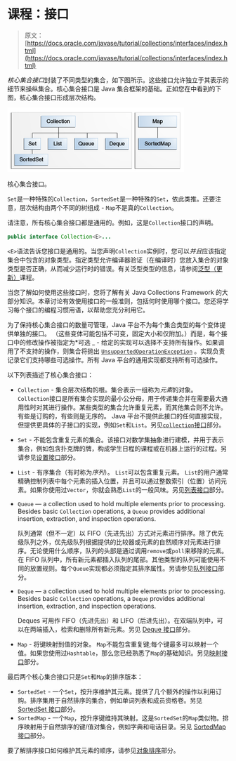 # 课程：接口

> 原文： [https://docs.oracle.com/javase/tutorial/collections/interfaces/index.html](https://docs.oracle.com/javase/tutorial/collections/interfaces/index.html)

*核心集合接口*封装了不同类型的集合，如下图所示。这些接口允许独立于其表示的细节来操纵集合。核心集合接口是 Java 集合框架的基础。正如您在中看到的下图，核心集合接口形成层次结构。

![Two interface trees, one starting with Collection and including Set, SortedSet, List, and Queue, and the other starting with Map and including SortedMap.](img/7a5ed10e7a4f3194580b9f165722a7c6.jpg)

核心集合接口。



`Set`是一种特殊的`Collection`，`SortedSet`是一种特殊的`Set`，依此类推。还要注意，层次结构由两个不同的树组成 - `Map`不是真的`Collection`。

请注意，所有核心集合接口都是通用的。例如，这是`Collection`接口的声明。

```java
public interface Collection<E>...

```

`<E>`语法告诉您接口是通用的。当您声明`Collection`实例时，您可以*并且*应该指定集合中包含的对象类型。指定类型允许编译器验证（在编译时）您放入集合的对象类型是否正确，从而减少运行时的错误。有关泛型类型的信息，请参阅[泛型（更新）](../../java/generics/index.html)课程。

当您了解如何使用这些接口时，您将了解有关 Java Collections Framework 的大部分知识。本章讨论有效使用接口的一般准则，包括何时使用哪个接口。您还将学习每个接口的编程习惯用语，以帮助您充分利用它。

为了保持核心集合接口的数量可管理，Java 平台不为每个集合类型的每个变体提供单独的接口。 （这些变体可能包括不可变，固定大小和仅附加。）而是，每个接口中的修改操作被指定为*可选 _ - 给定的实现可以选择不支持所有操作。如果调用了不支持的操作，则集合将抛出 [`UnsupportedOperationException`](https://docs.oracle.com/javase/8/docs/api/java/lang/UnsupportedOperationException.html) 。实现负责记录它们支持哪些可选操作。所有 Java 平台的通用实现都支持所有可选操作。

以下列表描述了核心集合接口：

*   `Collection` - 集合层次结构的根。集合表示一组称为*元素*的对象。 `Collection`接口是所有集合实现的最小公分母，用于传递集合并在需要最大通用性时对其进行操作。某些类型的集合允许重复元素，而其他集合则不允许。有些是订购的，有些则是无序的。 Java 平台不提供此接口的任何直接实现，但提供更具体的子接口的实现，例如`Set`和`List`。另见[`collection`接口](collection.html)部分。
*   `Set` - 不能包含重复元素的集合。该接口对数学集抽象进行建模，并用于表示集合，例如包含扑克牌的牌，构成学生日程的课程或在机器上运行的过程。另请参见[设置接口](set.html)部分。
*   `List` - 有序集合（有时称为*序列*）。 `List`可以包含重复元素。 `List`的用户通常精确控制列表中每个元素的插入位置，并且可以通过整数索引（位置）访问元素。如果你使用过`Vector`，你就会熟悉`List`的一般风味。另见[列表接口](list.html)部分。
*   `Queue` — a collection used to hold multiple elements prior to processing. Besides basic `Collection` operations, a `Queue` provides additional insertion, extraction, and inspection operations.

    队列通常（但不一定）以 FIFO（先进先出）方式对元素进行排序。除了优先级队列之外，优先级队列根据提供的比较器或元素的自然顺序对元素进行排序。无论使用什么顺序，队列的头部是通过调用`remove`或`poll`来移除的元素。在 FIFO 队列中，所有新元素都插入队列的尾部。其他类型的队列可能使用不同的放置规则。每个`Queue`实现都必须指定其排序属性。另请参见[队列接口](queue.html)部分。

*   `Deque` — a collection used to hold multiple elements prior to processing. Besides basic `Collection` operations, a `Deque` provides additional insertion, extraction, and inspection operations.

    Deques 可用作 FIFO（先进先出）和 LIFO（后进先出）。在双端队列中，可以在两端插入，检索和删除所有新元素。另见 [Deque 接口](deque.html)部分。

*   `Map` - 将键映射到值的对象。 `Map`不能包含重复键;每个键最多可以映射一个值。如果您使用过`Hashtable`，那么您已经熟悉了`Map`的基础知识。另见[映射接口](map.html)部分。

最后两个核心集合接口只是`Set`和`Map`的排序版本：

*   `SortedSet` - 一个`Set`，按升序维护其元素。提供了几个额外的操作以利用订购。排序集用于自然排序的集合，例如单词列表和成员资格卷。另见 [SortedSet 接口](sorted-set.html)部分。
*   `SortedMap` - 一个`Map`，按升序键维持其映射。这是`SortedSet`的`Map`类似物。排序映射用于自然排序的键/值对集合，例如字典和电话目录。另见 [SortedMap 接口](sorted-map.html)部分。

要了解排序接口如何维护其元素的顺序，请参见[对象排序](order.html)部分。